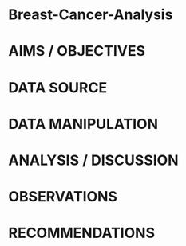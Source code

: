 # Breast-Cancer-Analysis
# AIMS / OBJECTIVES
# DATA SOURCE
# DATA MANIPULATION
# ANALYSIS / DISCUSSION
# OBSERVATIONS
# RECOMMENDATIONS
